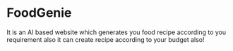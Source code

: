 # FoodGenie
It is an AI based website which generates you food recipe according to you requirement also it can create recipe according to your budget also! 
